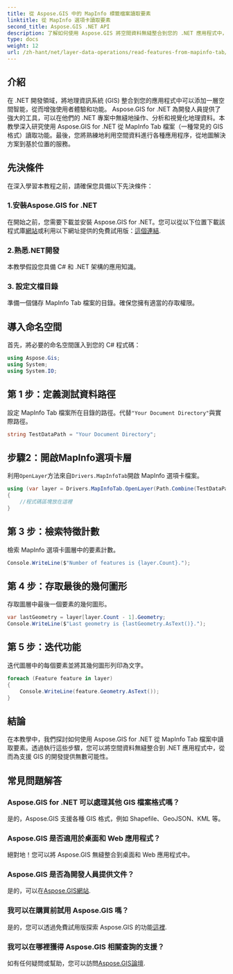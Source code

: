 ```yaml
---
title: 從 Aspose.GIS 中的 MapInfo 標籤檔案讀取要素
linktitle: 從 MapInfo 選項卡讀取要素
second_title: Aspose.GIS .NET API
description: 了解如何使用 Aspose.GIS 將空間資料無縫整合到您的 .NET 應用程式中，讓您輕鬆地從 MapInfo Tab 檔案中讀取要素。
type: docs
weight: 12
url: /zh-hant/net/layer-data-operations/read-features-from-mapinfo-tab/
---
```

## 介紹
在 .NET 開發領域，將地理資訊系統 (GIS) 整合到您的應用程式中可以添加一層空間智能，從而增強使用者體驗和功能。 Aspose.GIS for .NET 為開發人員提供了強大的工具，可以在他們的 .NET 專案中無縫地操作、分析和視覺化地理資料。本教學深入研究使用 Aspose.GIS for .NET 從 MapInfo Tab 檔案（一種常見的 GIS 格式）讀取功能。最後，您將熟練地利用空間資料進行各種應用程序，從地圖解決方案到基於位置的服務。
## 先決條件
在深入學習本教程之前，請確保您具備以下先決條件：
### 1.安裝Aspose.GIS for .NET
在開始之前，您需要下載並安裝 Aspose.GIS for .NET。您可以從以下位置下載該程式庫[網站](https://releases.aspose.com/gis/net/)或利用以下網址提供的免費試用版：[這個連結](https://releases.aspose.com/).
### 2.熟悉.NET開發
本教學假設您具備 C# 和 .NET 架構的應用知識。
### 3. 設定文檔目錄
準備一個儲存 MapInfo Tab 檔案的目錄。確保您擁有適當的存取權限。

## 導入命名空間
首先，將必要的命名空間匯入到您的 C# 程式碼：
```csharp
using Aspose.Gis;
using System;
using System.IO;
```

## 第 1 步：定義測試資料路徑
設定 MapInfo Tab 檔案所在目錄的路徑。代替`"Your Document Directory"`與實際路徑。
```csharp
string TestDataPath = "Your Document Directory";
```
## 步驟2：開啟MapInfo選項卡層
利用`OpenLayer`方法來自`Drivers.MapInfoTab`開啟 MapInfo 選項卡檔案。
```csharp
using (var layer = Drivers.MapInfoTab.OpenLayer(Path.Combine(TestDataPath, "data.tab")))
{
    //程式碼區塊放在這裡
}
```
## 第 3 步：檢索特徵計數
檢索 MapInfo 選項卡圖層中的要素計數。
```csharp
Console.WriteLine($"Number of features is {layer.Count}.");
```
## 第 4 步：存取最後的幾何圖形
存取圖層中最後一個要素的幾何圖形。
```csharp
var lastGeometry = layer[layer.Count - 1].Geometry;
Console.WriteLine($"Last geometry is {lastGeometry.AsText()}.");
```
## 第 5 步：迭代功能
迭代圖層中的每個要素並將其幾何圖形列印為文字。
```csharp
foreach (Feature feature in layer)
{
    Console.WriteLine(feature.Geometry.AsText());
}
```

## 結論
在本教學中，我們探討如何使用 Aspose.GIS for .NET 從 MapInfo Tab 檔案中讀取要素。透過執行這些步驟，您可以將空間資料無縫整合到 .NET 應用程式中，從而為支援 GIS 的開發提供無數可能性。
## 常見問題解答
### Aspose.GIS for .NET 可以處理其他 GIS 檔案格式嗎？
是的，Aspose.GIS 支援各種 GIS 格式，例如 Shapefile、GeoJSON、KML 等。
### Aspose.GIS 是否適用於桌面和 Web 應用程式？
絕對地！您可以將 Aspose.GIS 無縫整合到桌面和 Web 應用程式中。
### Aspose.GIS 是否為開發人員提供文件？
是的，可以在[Aspose.GIS網站](https://reference.aspose.com/gis/net/).
### 我可以在購買前試用 Aspose.GIS 嗎？
是的，您可以透過免費試用版探索 Aspose.GIS 的功能[這裡](https://releases.aspose.com/).
### 我可以在哪裡獲得 Aspose.GIS 相關查詢的支援？
如有任何疑問或幫助，您可以訪問[Aspose.GIS論壇](https://forum.aspose.com/c/gis/33).